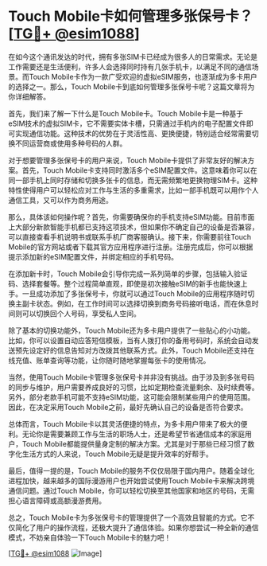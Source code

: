 # Touch Mobile卡如何管理多张保号卡？[[TG💪+ @esim1088](https://t.me/s/esim1088)]

在如今这个通讯发达的时代，拥有多张SIM卡已经成为很多人的日常需求。无论是工作需要还是生活便利，许多人会选择同时持有几张手机卡，以满足不同的通信场景。而Touch Mobile卡作为一款广受欢迎的虚拟eSIM服务，也逐渐成为多卡用户的选择之一。那么，Touch Mobile卡到底如何管理多张保号卡呢？这篇文章将为你详细解答。

首先，我们来了解一下什么是Touch Mobile卡。Touch Mobile卡是一种基于eSIM技术的虚拟SIM卡，它不需要实体卡槽，只需通过手机内的电子配置文件即可实现通信功能。这种技术的优势在于灵活性高、更换便捷，特别适合经常需要切换不同运营商或使用多种号码的人群。

对于想要管理多张保号卡的用户来说，Touch Mobile卡提供了非常友好的解决方案。首先，Touch Mobile卡支持同时激活多个eSIM配置文件。这意味着你可以在同一部手机上同时存储和切换多张卡的信息，而无需频繁地更换物理SIM卡。这种特性使得用户可以轻松应对工作与生活的多重需求，比如一部手机既可以用作个人通信工具，又可以作为商务用途。

那么，具体该如何操作呢？首先，你需要确保你的手机支持eSIM功能。目前市面上大部分新款智能手机都已支持这项技术，但如果你不确定自己的设备是否兼容，可以直接查看手机说明书或联系手机厂商客服确认。接下来，你需要前往Touch Mobile的官方网站或者下载其官方应用程序进行注册。注册完成后，你可以根据提示添加新的eSIM配置文件，并绑定相应的手机号码。

在添加新卡时，Touch Mobile会引导你完成一系列简单的步骤，包括输入验证码、选择套餐等。整个过程简单直观，即使是初次接触eSIM的新手也能快速上手。一旦成功添加了多张保号卡，你就可以通过Touch Mobile的应用程序随时切换主副卡状态。例如，在工作时间可以选择切换到商务号码接听电话，而在休息时间则可以切换回个人号码，享受私人空间。

除了基本的切换功能外，Touch Mobile还为多卡用户提供了一些贴心的小功能。比如，你可以设置自动应答短信模板，当有人拨打你的备用号码时，系统会自动发送预先设定好的信息告知对方改拨其他联系方式。此外，Touch Mobile还支持在线充值、账单查询等功能，让你随时随地掌握每张卡的使用情况。

当然，使用Touch Mobile卡管理多张保号卡并非没有挑战。由于涉及到多张号码的同步与维护，用户需要养成良好的习惯，比如定期检查流量剩余、及时续费等。另外，部分老款手机可能不支持eSIM功能，这可能会限制某些用户的使用范围。因此，在决定采用Touch Mobile之前，最好先确认自己的设备是否符合要求。

总体而言，Touch Mobile卡以其灵活便捷的特点，为多卡用户带来了极大的便利。无论你是需要兼顾工作与生活的职场人士，还是希望节省通信成本的家庭用户，Touch Mobile都能提供量身定制的解决方案。尤其是对于那些已经习惯了数字化生活方式的人来说，Touch Mobile无疑是提升效率的好帮手。

最后，值得一提的是，Touch Mobile的服务不仅仅局限于国内用户。随着全球化进程加快，越来越多的国际漫游用户也开始尝试使用Touch Mobile卡来解决跨境通信问题。通过Touch Mobile，你可以轻松切换至其他国家和地区的号码，无需担心语言障碍或高额漫游费用。

总之，Touch Mobile卡为多张保号卡的管理提供了一个高效且智能的方式。它不仅简化了用户的操作流程，还极大提升了通信体验。如果你想尝试一种全新的通信模式，不妨亲自体验一下Touch Mobile卡的魅力吧！

[[TG💪+ @esim1088](https://t.me/s/esim1088) ![Image](https://i.postimg.cc/4NQfJmqS/Snipaste-2025-05-13-00-14-12.png)]
